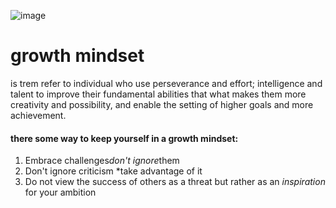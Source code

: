 ![image](https://www.eschoolnews.com/files/2018/10/growth-mindset.jpg)




# growth mindset
is trem refer to individual who use perseverance and effort; intelligence and talent to improve their fundamental abilities that what makes them more creativity and possibility, and enable the setting of higher goals and more achievement.

#### there some way to keep yourself in a growth mindset:
1. Embrace  challenges*don't ignore*them
2. Don't ignore criticism *take advantage of it
3. Do not view the success of others as a threat but rather as an *inspiration* for your ambition 


